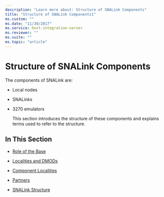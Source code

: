 ```yaml
---
description: "Learn more about: Structure of SNALink Components"
title: "Structure of SNALink Components1"
ms.custom: ""
ms.date: "11/30/2017"
ms.service: host-integration-server
ms.reviewer: ""
ms.suite: ""
ms.topic: "article"
---
```

# Structure of SNALink Components
The components of SNALink are:  
  
- Local nodes  
  
- SNALinks  
  
- 3270 emulators  
  
  This section introduces the structure of these components and explains terms used to refer to the structure.  
  
## In This Section  
  
-   [Role of the Base](../core/role-of-the-base-snadis-1.md)  
  
-   [Localities and DMODs](../core/localities-and-dmods-snadis-1.md)  
  
-   [Component Localities](../core/component-localities-snadis-1.md)  
  
-   [Partners](../core/partners-snadis-2.md)  
  
-   [SNALink Structure](../core/snalink-structure-snadis-2.md)
